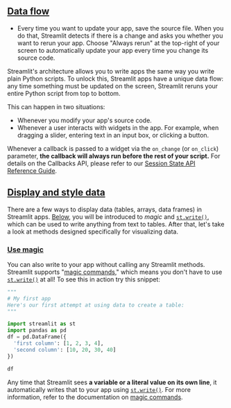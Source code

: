 ## [Data flow](https://docs.streamlit.io/library/get-started/main-concepts#data-flow)
- Every time you want to update your app, save the source file. When you do that, Streamlit detects if there is a change and asks you whether you want to rerun your app. Choose "Always rerun" at the top-right of your screen to automatically update your app every time you change its source code.

Streamlit's architecture allows you to write apps the same way you write plain Python scripts. To unlock this, Streamlit apps have a unique data flow: any time something must be updated on the screen, Streamlit reruns your entire Python script from top to bottom.

This can happen in two situations:
- Whenever you modify your app's source code.
- Whenever a user interacts with widgets in the app. For example, when dragging a slider, entering text in an input box, or clicking a button.

Whenever a callback is passed to a widget via the `on_change` (or `on_click`) parameter, **the callback will always run before the rest of your script.** For details on the Callbacks API, please refer to our [Session State API Reference Guide](https://docs.streamlit.io/library/api-reference/session-state#use-callbacks-to-update-session-state).

## [Display and style data](https://docs.streamlit.io/library/get-started/main-concepts#display-and-style-data)
There are a few ways to display data (tables, arrays, data frames) in Streamlit apps. [Below](https://docs.streamlit.io/library/get-started/main-concepts#use-magic), you will be introduced to _magic_ and [`st.write()`](https://docs.streamlit.io/library/api-reference/write-magic/st.write), which can be used to write anything from text to tables. After that, let's take a look at methods designed specifically for visualizing data.

### [Use magic](https://docs.streamlit.io/library/get-started/main-concepts#use-magic)
You can also write to your app without calling any Streamlit methods. Streamlit supports "[magic commands](https://docs.streamlit.io/library/api-reference/write-magic/magic)," which means you don't have to use [`st.write()`](https://docs.streamlit.io/library/api-reference/write-magic/st.write) at all! To see this in action try this snippet:
``` python
"""
# My first app
Here's our first attempt at using data to create a table:
"""

import streamlit as st
import pandas as pd
df = pd.DataFrame({
  'first column': [1, 2, 3, 4],
  'second column': [10, 20, 30, 40]
})

df
```
Any time that Streamlit sees **a variable or a literal value on its own line**, it automatically writes that to your app using [`st.write()`](https://docs.streamlit.io/library/api-reference/write-magic/st.write). For more information, refer to the documentation on [magic commands](https://docs.streamlit.io/library/api-reference/write-magic/magic).